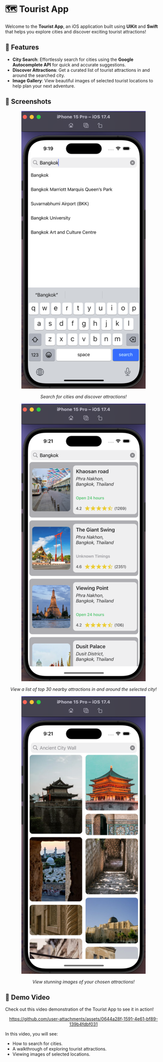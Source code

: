# 🗺️ Tourist App

Welcome to the **Tourist App**, an iOS application built using **UIKit** and **Swift** that helps you explore cities and discover exciting tourist attractions!

## 📱 Features

- **City Search**: Effortlessly search for cities using the **Google Autocomplete API** for quick and accurate suggestions.
- **Discover Attractions**: Get a curated list of tourist attractions in and around the searched city.
- **Image Gallery**: View beautiful images of selected tourist locations to help plan your next adventure.

## 📸 Screenshots

<div align="center">
    <img src="./Screenshots/Seach Cities.png" alt="Auto City Search" width="400" />
    <p><em>Search for cities and discover attractions!</em></p>
    <img src="./Screenshots/Nearby Tourist Attractions List.png" alt="Nearby Attractions" width="400" />
    <p><em>View a list of top 30 nearby attractions in and around the selected city!</em></p>
    <img src="./Screenshots/Searched Place Image Gallery.png" alt="Attraction Details" width="400" />
    <p><em>View stunning images of your chosen attractions!</em></p>
</div>


## 🎥 Demo Video

Check out this video demonstration of the Tourist App to see it in action!
<div align="center">

https://github.com/user-attachments/assets/0644a28f-1591-4e61-bf89-139b4fdbf031

</div>


In this video, you will see:
- How to search for cities.
- A walkthrough of exploring tourist attractions.
- Viewing images of selected locations.
